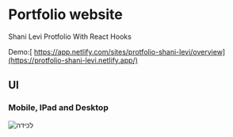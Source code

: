 # Portfolio website
  Shani Levi Protfolio 
  With React Hooks 
  
  Demo:[ https://app.netlify.com/sites/protfolio-shani-levi/overview](https://protfolio-shani-levi.netlify.app/)
  

## UI
### Mobile, IPad and Desktop

![‏‏לכידה](https://user-images.githubusercontent.com/48565585/178979521-478a6170-6f61-4f0b-b2c1-acc7c43b1650.PNG)


